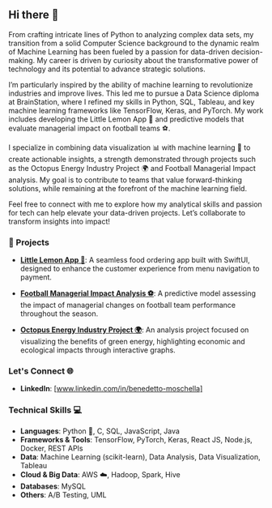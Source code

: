 ## Hi there 👋

From crafting intricate lines of Python to analyzing complex data sets, my transition from a solid Computer Science background to the dynamic realm of Machine Learning has been fueled by a passion for data-driven decision-making. My career is driven by curiosity about the transformative power of technology and its potential to advance strategic solutions.

I’m particularly inspired by the ability of machine learning to revolutionize industries and improve lives. This led me to pursue a Data Science diploma at BrainStation, where I refined my skills in Python, SQL, Tableau, and key machine learning frameworks like TensorFlow, Keras, and PyTorch. My work includes developing the Little Lemon App 🍋 and predictive models that evaluate managerial impact on football teams ⚽.

I specialize in combining data visualization 📊 with machine learning 🤖 to create actionable insights, a strength demonstrated through projects such as the Octopus Energy Industry Project 🌍 and Football Managerial Impact analysis. My goal is to contribute to teams that value forward-thinking solutions, while remaining at the forefront of the machine learning field.

Feel free to connect with me to explore how my analytical skills and passion for tech can help elevate your data-driven projects. Let’s collaborate to transform insights into impact!

### 🚀 Projects

- **[Little Lemon App 🍋](https://github.com/benedetto-moschella/little-lemon)**: A seamless food ordering app built with SwiftUI, designed to enhance the customer experience from menu navigation to payment.
  
- **[Football Managerial Impact Analysis ⚽](https://github.com/benedetto-moschella/football-managerial-impact)**: A predictive model assessing the impact of managerial changes on football team performance throughout the season.
  
- **[Octopus Energy Industry Project 🌍](https://github.com/benedetto-moschella/Data-Insights-for-Octopus-Energy)**: An analysis project focused on visualizing the benefits of green energy, highlighting economic and ecological impacts through interactive graphs.

### Let's Connect 🌐
- **LinkedIn**: [www.linkedin.com/in/benedetto-moschella]

### Technical Skills 💻
- **Languages**: Python 🐍, C, SQL, JavaScript, Java
- **Frameworks & Tools**: TensorFlow, PyTorch, Keras, React JS, Node.js, Docker, REST APIs
- **Data**: Machine Learning (scikit-learn), Data Analysis, Data Visualization, Tableau
- **Cloud & Big Data**: AWS ☁️, Hadoop, Spark, Hive
- **Databases**: MySQL
- **Others**: A/B Testing, UML

